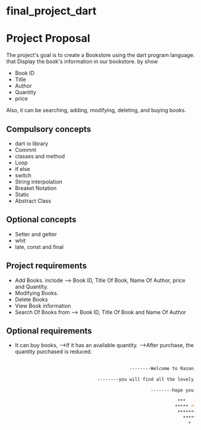 # final_project_dart
# Project Proposal

The project's goal is to create a Bookstore using the dart program language. that Display the book's information in our bookstore. by show
- Book ID 
- Title 
- Author
- Quantity 
- price

Also, it can be searching, adding, modifying, deleting, and buying books.

## Compulsory concepts

- dart  io library  
- Commnt
- classes and method
- Loop
- if else
- switch
- String interpolation
- Breaket Notation
- Static
- Abstract Class

## Optional concepts

- Setter and getter
- whit
- late, const and final


## Project requirements
- Add Books.   inclode --> Book ID, Title Of Book, Name Of Author, price and Quantity.
- Modifying Books.  
- Delete Books
- View Book information
- Search Of Books from  --> Book ID, Title Of Book and Name Of Author


## Optional requirements
- It can buy books, 
-->If it has an available quantity.
-->After purchase, the quantity purchased is reduced.



## 



```bash
                                              --------Welcome to Razan & Norah Bookstore--------

                                  --------you will find all the lovely books that you intrested with--------

                                                      --------hope you injoy--------

                                                                ***   ***
                                                               ***** *****
                                                                *********
                                                                  *****
                                                                    *

```






